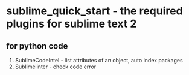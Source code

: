 # sublime_quick_start - the required plugins for sublime text 2

## for python code
1. SublimeCodeIntel - list attributes of an object, auto index packages
2. Sublimelinter -  check code error
